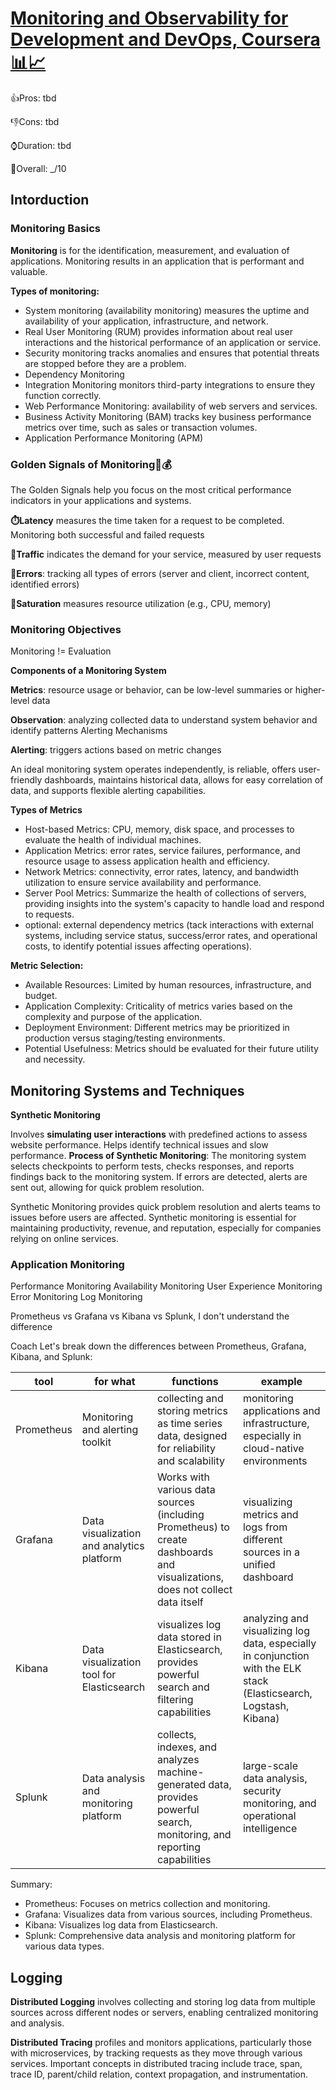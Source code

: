 # [Monitoring and Observability for Development and DevOps, Coursera📊📈](https://www.coursera.org/learn/monitoring-and-observability-for-development-and-devops)

👍Pros: tbd

👎Cons: tbd

⌚Duration: tbd

💯Overall: _/10

## Intorduction

### Monitoring Basics

**Monitoring** is for the identification, measurement, and evaluation of applications. Monitoring results in an application that is performant and valuable. 

**Types of monitoring:**
- System monitoring (availability monitoring) measures the uptime and availability of your application, infrastructure, and network.
- Real User Monitoring (RUM) provides information about real user interactions and the historical performance of an application or service. 
- Security monitoring tracks anomalies and ensures that potential threats are stopped before they are a problem.
- Dependency Monitoring
- Integration Monitoring monitors third-party integrations to ensure they function correctly.
- Web Performance Monitoring: availability of web servers and services.
- Business Activity Monitoring (BAM) tracks key business performance metrics over time, such as sales or transaction volumes.
- Application Performance Monitoring (APM)

### Golden Signals of Monitoring🧈💰

The Golden Signals help you focus on the most critical performance indicators in your applications and systems. 

**⏱️Latency** measures the time taken for a request to be completed. Monitoring both successful and failed requests

**🚦Traffic** indicates the demand for your service, measured by user requests

**🚨Errors**: tracking all types of errors (server and client, incorrect content, identified errors)

**📶Saturation** measures resource utilization (e.g., CPU, memory)

### Monitoring Objectives

Monitoring != Evaluation

**Components of a Monitoring System**

**Metrics**: resource usage or behavior, can be low-level summaries or higher-level data

**Observation**: analyzing collected data to understand system behavior and identify patterns
Alerting Mechanisms

**Alerting**: triggers actions based on metric changes

An ideal monitoring system operates independently, is reliable, offers user-friendly dashboards, maintains historical data, allows for easy correlation of data, and supports flexible alerting capabilities.

**Types of Metrics**
- Host-based Metrics: CPU, memory, disk space, and processes to evaluate the health of individual machines.
- Application Metrics: error rates, service failures, performance, and resource usage to assess application health and efficiency.
- Network Metrics: connectivity, error rates, latency, and bandwidth utilization to ensure service availability and performance.
- Server Pool Metrics: Summarize the health of collections of servers, providing insights into the system's capacity to handle load and respond to requests.
- optional: external dependency metrics (tack interactions with external systems, including service status, success/error rates, and operational costs, to identify potential issues affecting operations).

**Metric Selection:**
- Available Resources: Limited by human resources, infrastructure, and budget.
- Application Complexity: Criticality of metrics varies based on the complexity and purpose of the application.
- Deployment Environment: Different metrics may be prioritized in production versus staging/testing environments.
- Potential Usefulness: Metrics should be evaluated for their future utility and necessity.

## Monitoring Systems and Techniques

**Synthetic Monitoring**

Involves **simulating user interactions** with predefined actions to assess website performance. Helps identify technical issues and slow performance. **Process of Synthetic Monitoring**: The monitoring system selects checkpoints to perform tests, checks responses, and reports findings back to the monitoring system. If errors are detected, alerts are sent out, allowing for quick problem resolution.

Synthetic Monitoring provides quick problem resolution and alerts teams to issues before users are affected.
Synthetic monitoring is essential for maintaining productivity, revenue, and reputation, especially for companies relying on online services.

### Application Monitoring

Performance Monitoring
Availability Monitoring
User Experience Monitoring
Error Monitoring
Log Monitoring



Prometheus vs Grafana vs Kibana vs Splunk, I don't understand the difference

Coach
Let's break down the differences between Prometheus, Grafana, Kibana, and Splunk:

| tool | for what |  functions | example |
| --- | --- | --- | --- |
|Prometheus|Monitoring and alerting toolkit|collecting and storing metrics as time series data, designed for reliability and scalability|monitoring applications and infrastructure, especially in cloud-native environments|
|Grafana|Data visualization and analytics platform|Works with various data sources (including Prometheus) to create dashboards and visualizations, does not collect data itself|visualizing metrics and logs from different sources in a unified dashboard|
|Kibana|Data visualization tool for Elasticsearch|visualizes log data stored in Elasticsearch, provides powerful search and filtering capabilities|analyzing and visualizing log data, especially in conjunction with the ELK stack (Elasticsearch, Logstash, Kibana)|
|Splunk|Data analysis and monitoring platform|collects, indexes, and analyzes machine-generated data, provides powerful search, monitoring, and reporting capabilities|large-scale data analysis, security monitoring, and operational intelligence|

Summary:
- Prometheus: Focuses on metrics collection and monitoring.
- Grafana: Visualizes data from various sources, including Prometheus.
- Kibana: Visualizes log data from Elasticsearch.
- Splunk: Comprehensive data analysis and monitoring platform for various data types.


## Logging

**Distributed Logging** involves collecting and storing log data from multiple sources across different nodes or servers, enabling centralized monitoring and analysis.

**Distributed Tracing** profiles and monitors applications, particularly those with microservices, by tracking requests as they move through various services. Important concepts in distributed tracing include trace, span, trace ID, parent/child relation, context propagation, and instrumentation.


